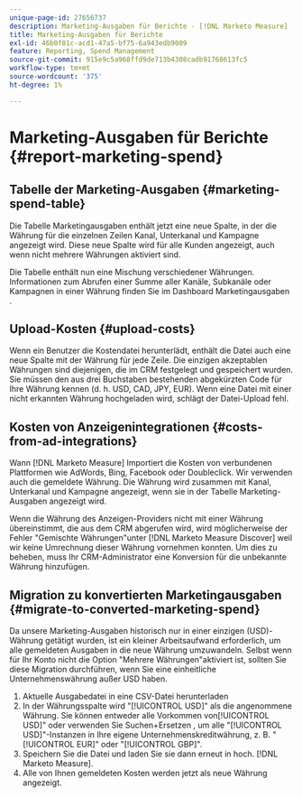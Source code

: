 ```yaml
---
unique-page-id: 27656737
description: Marketing-Ausgaben für Berichte - [!DNL Marketo Measure]
title: Marketing-Ausgaben für Berichte
exl-id: 46b0f81c-acd1-47a5-bf75-6a943edb9009
feature: Reporting, Spend Management
source-git-commit: 915e9c5a968ffd9de713b4308cadb91768613fc5
workflow-type: tm+mt
source-wordcount: '375'
ht-degree: 1%

---
```


# Marketing-Ausgaben für Berichte {#report-marketing-spend}

## Tabelle der Marketing-Ausgaben {#marketing-spend-table}

Die Tabelle Marketingausgaben enthält jetzt eine neue Spalte, in der die Währung für die einzelnen Zeilen Kanal, Unterkanal und Kampagne angezeigt wird. Diese neue Spalte wird für alle Kunden angezeigt, auch wenn nicht mehrere Währungen aktiviert sind.

Die Tabelle enthält nun eine Mischung verschiedener Währungen. Informationen zum Abrufen einer Summe aller Kanäle, Subkanäle oder Kampagnen in einer Währung finden Sie im Dashboard Marketingausgaben .

## Upload-Kosten {#upload-costs}

Wenn ein Benutzer die Kostendatei herunterlädt, enthält die Datei auch eine neue Spalte mit der Währung für jede Zeile. Die einzigen akzeptablen Währungen sind diejenigen, die im CRM festgelegt und gespeichert wurden. Sie müssen den aus drei Buchstaben bestehenden abgekürzten Code für Ihre Währung kennen (d. h. USD, CAD, JPY, EUR). Wenn eine Datei mit einer nicht erkannten Währung hochgeladen wird, schlägt der Datei-Upload fehl.

## Kosten von Anzeigenintegrationen {#costs-from-ad-integrations}

Wann [!DNL Marketo Measure] Importiert die Kosten von verbundenen Plattformen wie AdWords, Bing, Facebook oder Doubleclick. Wir verwenden auch die gemeldete Währung. Die Währung wird zusammen mit Kanal, Unterkanal und Kampagne angezeigt, wenn sie in der Tabelle Marketing-Ausgaben angezeigt wird.

Wenn die Währung des Anzeigen-Providers nicht mit einer Währung übereinstimmt, die aus dem CRM abgerufen wird, wird möglicherweise der Fehler &quot;Gemischte Währungen&quot;unter [!DNL Marketo Measure Discover] weil wir keine Umrechnung dieser Währung vornehmen konnten. Um dies zu beheben, muss Ihr CRM-Administrator eine Konversion für die unbekannte Währung hinzufügen.

## Migration zu konvertierten Marketingausgaben {#migrate-to-converted-marketing-spend}

Da unsere Marketing-Ausgaben historisch nur in einer einzigen (USD)-Währung getätigt wurden, ist ein kleiner Arbeitsaufwand erforderlich, um alle gemeldeten Ausgaben in die neue Währung umzuwandeln. Selbst wenn für Ihr Konto nicht die Option &quot;Mehrere Währungen&quot;aktiviert ist, sollten Sie diese Migration durchführen, wenn Sie eine einheitliche Unternehmenswährung außer USD haben.

1. Aktuelle Ausgabedatei in eine CSV-Datei herunterladen
1. In der Währungsspalte wird &quot;[!UICONTROL USD]&quot; als die angenommene Währung. Sie können entweder alle Vorkommen von[!UICONTROL USD]&quot; oder verwenden Sie Suchen+Ersetzen , um alle &quot;[!UICONTROL USD]&quot;-Instanzen in Ihre eigene Unternehmenskreditwährung, z. B. &quot;[!UICONTROL EUR]&quot; oder &quot;[!UICONTROL GBP]&quot;.
1. Speichern Sie die Datei und laden Sie sie dann erneut in hoch. [!DNL Marketo Measure].
1. Alle von Ihnen gemeldeten Kosten werden jetzt als neue Währung angezeigt.
